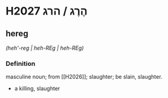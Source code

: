 # H2027 הֶרֶג / הרג

## hereg

_(heh'-reg | heh-REɡ | heh-REɡ)_

### Definition

masculine noun; from [[H2026]]; slaughter; be slain, slaughter.

- a killing, slaughter
